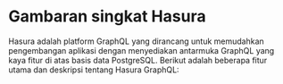 # Gambaran singkat Hasura

Hasura adalah platform GraphQL yang dirancang untuk memudahkan pengembangan aplikasi dengan menyediakan antarmuka GraphQL yang kaya fitur di atas basis data PostgreSQL. Berikut adalah beberapa fitur utama dan deskripsi tentang Hasura GraphQL:
